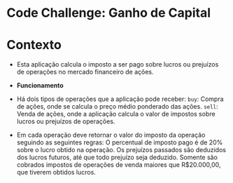 # Code Challenge: Ganho de Capital

# Contexto  
- Esta aplicação calcula o imposto a ser pago sobre lucros ou prejuízos de operações no mercado financeiro de ações.

- **Funcionamento**
- Há dois tipos de operações que a aplicação pode receber:
    `buy`: Compra de ações, onde se calcula o preço médio ponderado das ações.
    `sell`: Venda de ações, onde a aplicação calcula o valor de impostos sobre lucros ou prejuízos de operações.

- Em cada operação deve retornar o valor do imposto da operação seguindo as seguintes regras:
    O percentual de imposto pago é de 20% sobre o lucro obtido na operação.
    Os prejuízos passados são deduzidos dos lucros futuros, até que todo prejuízo seja deduzido.
    Somente são cobrados impostos de operações de venda maiores que R$20.000,00, que tiverem obtidos lucros.